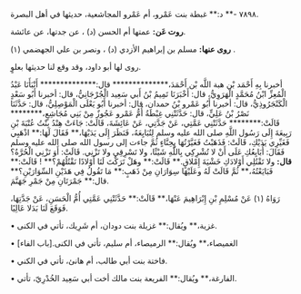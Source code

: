 ٧٨٩٨ -** د:** غبطة بنت عَمْرو، أم عَمْرو المجاشعية، حديثها في أهل البصرة.

**روت عَن:** عمتها أم الحسن (د) ، عن جدتها، عن عائشة.

**روى عنها:** مسلم بن إبراهيم الأزدي (د) ، ونصر بن علي الجهضمي (١) .

روى لها أبو داود، وقد وقع لنا حديثها بعلوٍ.

أخبرنا بِهِ أَحْمَد بْن هبة اللَّه بْن أَحْمَدَ،************** قال:************** أَنْبَأَنَا عَبْدُ الْمُعِزِّ ابْنُ مُحَمَّدٍ الْهَرَوِيُّ، قال: أَخْبَرَنَا تَمِيمُ بْنُ أَبي سَعِيد الْجُرْجَانِيُّ، قال: أخبرنا أَبُو سَعْدٍ الْكَنْجَرُوذِيُّ، قال: أخبرنا أَبُو عَمْرو بْنُ حمدان، قال: أخبرنا أَبُو يَعْلَى الْمَوْصِلِيُّ، قال: حَدَّثَنَا نَصْرُ بْنُ عَلِيٍّ، قال: حَدَّثَتْنِي غِبْطَةُ أُمُّ عَمْرو عَجُوزٌ مِنْ بَنِي مُجَاشِعٍ،******** قَالَتْ:******** حَدَّثَتْنِي عَمَّتِي، عَنْ جَدَّتِي، عَنْ عَائِشَةَ، قَالَتْ: جَاءَتْ هِنْدُ بِنْتُ عُتْبَةَ بْنِ رَبِيعَةَ إِلَى رَسُول اللَّهِ صلى الله عليه وسلم لِتُبَايِعَهُ، فَنَظَرَ إِلَى يَدَيْهَا،** فَقَالَ لَهَا:** اذْهَبِي فَغَيِّرِي يَدَيْكِ، قَالَتْ: فَذَهَبْتُ فَغَيَّرْتُهَا بِحِنَّاءٍ ثُمَّ جاءت إلى رسول الله صلى الله عليه وسلم فَقَالَ: أُبَايِعُكِ عَلَى أَنْ لا تُشْرِكِي بِاللَّهِ شَيْئًا، ولا تَسْرِقِي ولا تَزْنِي. قَالَتْ: أَوَ تَزْنِي الْحُرَّةُ؟**قال:** ولا تَقْتُلِي أَوْلادَكِ خَشْيَةَ إِمْلاقٍ.** قَالَتْ:** وهَلْ تَرَكْتَ لَنَا أَوْلادًا نَقْتُلُهُمْ؟** ! قَالَتْ:** فَبَايَعْتُهُ،** ثُمَّ قَالَتْ لَهُ وعَلَيْهَا سِوَارَانِ مِنْ ذَهَبٍ:** مَا تَقُولُ فِي هَذَيْنِ السِّوَارَيْنِ؟** قال:** جَمْرَتَانِ مِنْ جَمْرِ جَهَنَّمَ.

رَوَاهُ (١) عَنْ مُسْلِمِ بْنِ إِبْرَاهِيمَ عَنْهَا،** قَالَتْ:** حَدَّثَتْنِي عَمَّتِي أُمُّ الْحَسَنِ، عَنْ جَدَّتِهَا، فَوَقَعَ لَنَا بَدَلا عَالِيًا.

• غزية،** ويُقال:** غزيلة بنت دودان، أم شَرِيك، تأتي في الكنى.

• الغميصاء،** ويُقال:** الرميصاء، أم سليم، تأتي في الكنى.[باب الفاء]

• فاختة بنت أبي طالب، أم هانئ، تأتي في الكني.

• الفارغة،** ويُقال:** الفريعة بنت مالك أخت أبي سَعِيد الخُدْرِيّ، تأتي.